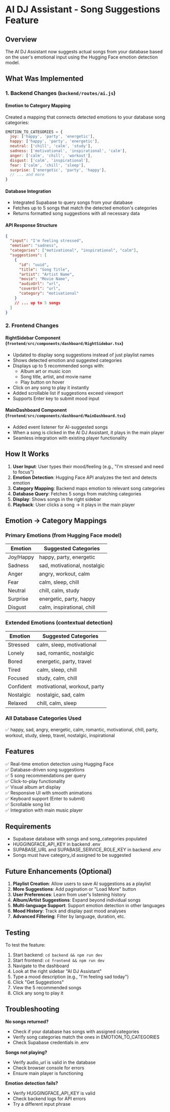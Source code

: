 # AI DJ Assistant - Song Suggestions Feature

## Overview
The AI DJ Assistant now suggests actual songs from your database based on the user's emotional input using the Hugging Face emotion detection model.

## What Was Implemented

### 1. Backend Changes (`backend/routes/ai.js`)

#### Emotion to Category Mapping
Created a mapping that connects detected emotions to your database song categories:

```javascript
EMOTION_TO_CATEGORIES = {
  joy: ['happy', 'party', 'energetic'],
  happy: ['happy', 'party', 'energetic'],
  neutral: ['chill', 'calm', 'study'],
  sadness: ['motivational', 'inspirational', 'calm'],
  anger: ['calm', 'chill', 'workout'],
  disgust: ['calm', 'inspirational'],
  fear: ['calm', 'chill', 'sleep'],
  surprise: ['energetic', 'party', 'happy'],
  // ... and more
}
```

#### Database Integration
- Integrated Supabase to query songs from your database
- Fetches up to 5 songs that match the detected emotion's categories
- Returns formatted song suggestions with all necessary data

#### API Response Structure
```json
{
  "input": "I'm feeling stressed",
  "emotion": "sadness",
  "categories": ["motivational", "inspirational", "calm"],
  "suggestions": [
    {
      "id": "uuid",
      "title": "Song Title",
      "artist": "Artist Name",
      "movie": "Movie Name",
      "audioUrl": "url",
      "coverUrl": "url",
      "category": "motivational"
    }
    // ... up to 5 songs
  ]
}
```

### 2. Frontend Changes

#### RightSidebar Component (`frontend/src/components/dashboard/RightSidebar.tsx`)
- Updated to display song suggestions instead of just playlist names
- Shows detected emotion and suggested categories
- Displays up to 5 recommended songs with:
  - Album art or music icon
  - Song title, artist, and movie name
  - Play button on hover
- Click on any song to play it instantly
- Added scrollable list if suggestions exceed viewport
- Supports Enter key to submit mood input

#### MainDashboard Component (`frontend/src/components/dashboard/MainDashboard.tsx`)
- Added event listener for AI-suggested songs
- When a song is clicked in the AI DJ Assistant, it plays in the main player
- Seamless integration with existing player functionality

## How It Works

1. **User Input**: User types their mood/feeling (e.g., "I'm stressed and need to focus")
2. **Emotion Detection**: Hugging Face API analyzes the text and detects emotion
3. **Category Mapping**: Backend maps emotion to relevant song categories
4. **Database Query**: Fetches 5 songs from matching categories
5. **Display**: Shows songs in the right sidebar
6. **Playback**: User clicks a song → it plays in the main player

## Emotion → Category Mappings

### Primary Emotions (from Hugging Face model)
| Emotion | Suggested Categories |
|---------|---------------------|
| Joy/Happy | happy, party, energetic |
| Sadness | sad, motivational, nostalgic |
| Anger | angry, workout, calm |
| Fear | calm, sleep, chill |
| Neutral | chill, calm, study |
| Surprise | energetic, party, happy |
| Disgust | calm, inspirational, chill |

### Extended Emotions (contextual detection)
| Emotion | Suggested Categories |
|---------|---------------------|
| Stressed | calm, sleep, motivational |
| Lonely | sad, romantic, nostalgic |
| Bored | energetic, party, travel |
| Tired | calm, sleep, chill |
| Focused | study, calm, chill |
| Confident | motivational, workout, party |
| Nostalgic | nostalgic, sad, calm |
| Relaxed | chill, calm, sleep |

### All Database Categories Used
✅ happy, sad, angry, energetic, calm, romantic, motivational, chill, party, workout, study, sleep, travel, nostalgic, inspirational

## Features

✅ Real-time emotion detection using Hugging Face  
✅ Database-driven song suggestions  
✅ 5 song recommendations per query  
✅ Click-to-play functionality  
✅ Visual album art display  
✅ Responsive UI with smooth animations  
✅ Keyboard support (Enter to submit)  
✅ Scrollable song list  
✅ Integration with main music player  

## Requirements

- Supabase database with songs and song_categories populated
- HUGGINGFACE_API_KEY in backend .env
- SUPABASE_URL and SUPABASE_SERVICE_ROLE_KEY in backend .env
- Songs must have category_id assigned to be suggested

## Future Enhancements (Optional)

1. **Playlist Creation**: Allow users to save AI suggestions as a playlist
2. **More Suggestions**: Add pagination or "Load More" button
3. **User Preferences**: Learn from user's listening history
4. **Album/Artist Suggestions**: Expand beyond individual songs
5. **Multi-language Support**: Support emotion detection in other languages
6. **Mood History**: Track and display past mood analyses
7. **Advanced Filtering**: Filter by language, duration, etc.

## Testing

To test the feature:
1. Start backend: `cd backend && npm run dev`
2. Start frontend: `cd frontend && npm run dev`
3. Navigate to the dashboard
4. Look at the right sidebar "AI DJ Assistant"
5. Type a mood description (e.g., "I'm feeling sad today")
6. Click "Get Suggestions"
7. View the 5 recommended songs
8. Click any song to play it

## Troubleshooting

**No songs returned?**
- Check if your database has songs with assigned categories
- Verify song categories match the ones in EMOTION_TO_CATEGORIES
- Check Supabase credentials in .env

**Songs not playing?**
- Verify audio_url is valid in the database
- Check browser console for errors
- Ensure main player is functioning

**Emotion detection fails?**
- Verify HUGGINGFACE_API_KEY is valid
- Check backend logs for API errors
- Try a different input phrase

